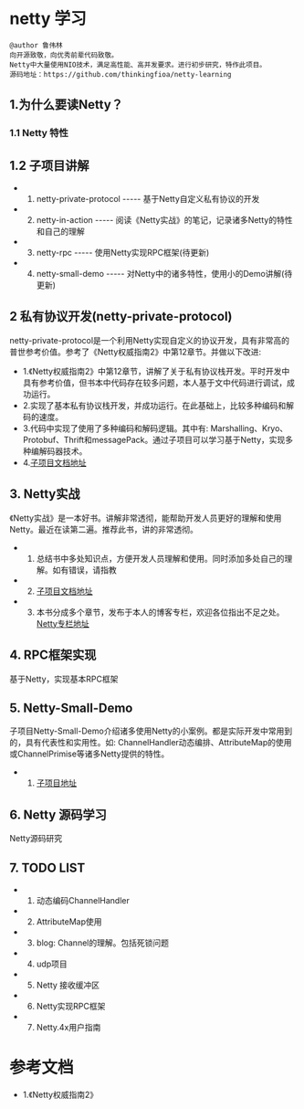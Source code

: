 # netty 学习
```
@author 鲁伟林
向开源致敬，向优秀前辈代码致敬。
Netty中大量使用NIO技术，满足高性能、高并发要求。进行初步研究，特作此项目。
源码地址：https://github.com/thinkingfioa/netty-learning
```

## 1.为什么要读Netty？

### 1.1 Netty 特性

## 1.2 子项目讲解
- 1. netty-private-protocol   -----   基于Netty自定义私有协议的开发
- 2. netty-in-action ----- 阅读《Netty实战》的笔记，记录诸多Netty的特性和自己的理解
- 3. netty-rpc ----- 使用Netty实现RPC框架(待更新)
- 4. netty-small-demo ----- 对Netty中的诸多特性，使用小的Demo讲解(待更新)

## 2 私有协议开发(netty-private-protocol)
netty-private-protocol是一个利用Netty实现自定义的协议开发，具有非常高的普世参考价值。参考了《Netty权威指南2》中第12章节。并做以下改进:

- 1.《Netty权威指南2》中第12章节，讲解了关于私有协议栈开发。平时开发中具有参考价值，但书本中代码存在较多问题，本人基于文中代码进行调试，成功运行。
- 2.实现了基本私有协议栈开发，并成功运行。在此基础上，比较多种编码和解码的速度。
- 3.代码中实现了使用了多种编码和解码逻辑。其中有: Marshalling、Kryo、Protobuf、Thrift和messagePack。通过子项目可以学习基于Netty，实现多种编解码器技术。
- 4.[子项目文档地址](https://github.com/thinkingfioa/netty-learning/tree/master/netty-private-protocol)

## 3. Netty实战
《Netty实战》是一本好书。讲解非常透彻，能帮助开发人员更好的理解和使用Netty。最近在读第二遍。推荐此书，讲的非常透彻。

- 1. 总结书中多处知识点，方便开发人员理解和使用。同时添加多处自己的理解。如有错误，请指教
- 2. [子项目文档地址](https://github.com/thinkingfioa/netty-learning/tree/master/netty-in-action)
- 3. 本书分成多个章节，发布于本人的博客专栏，欢迎各位指出不足之处。[Netty专栏地址](https://blog.csdn.net/column/details/22861.html)

## 4. RPC框架实现
基于Netty，实现基本RPC框架

## 5. Netty-Small-Demo
子项目Netty-Small-Demo介绍诸多使用Netty的小案例。都是实际开发中常用到的，具有代表性和实用性。如: ChannelHandler动态编排、AttributeMap的使用或ChannelPrimise等诸多Netty提供的特性。

- 1. [子项目地址](https://github.com/thinkingfioa/netty-learning/tree/master/netty-small-demo)

## 6. Netty 源码学习
Netty源码研究

## 7. TODO LIST

- 1. 动态编码ChannelHandler
- 2. AttributeMap使用
- 3. blog: Channel的理解。包括死锁问题
- 4. udp项目
- 5. Netty 接收缓冲区
- 6. Netty实现RPC框架
- 7. Netty.4x用户指南

# 参考文档
- 1.《Netty权威指南2》
